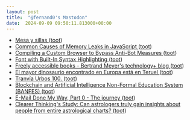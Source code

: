 ```yaml
---
layout: post
title:  "@fernand0's Mastodon"
date:  2024-09-09 09:50:11.813000+00:00
---
```

*  [Mesa y sillas ](https://www.flickr.com/photos/fernand0/53946555985) ([toot](https://mastodon.social/@fernand0/113106970986550152))
*  [Common Causes of Memory Leaks in JavaScript ](https://www.trevorlasn.com/blog/common-causes-of-memory-leaks-in-javascrip) ([toot](https://mastodon.social/@fernand0/113106922636422294))
*  [Compiling a Custom Browser to Bypass Anti-Bot Measures ](https://www.nullpt.rs/compiling-browser-to-bypass-antibot-measure) ([toot](https://mastodon.social/@fernand0/113106714652402961))
*  [Font with Built-In Syntax Highlighting ](https://blog.glyphdrawing.club/font-with-built-in-syntax-highlighting) ([toot](https://mastodon.social/@fernand0/113106329010862998))
*  [Freely accessible books - Bertrand Meyer's technology+ blog ](https://bertrandmeyer.com/2024/08/15/freely-accessible-books) ([toot](https://mastodon.social/@fernand0/113105686092471654))
*  [El mayor dinosaurio encontrado en Europa está en Teruel ](https://www.nationalgeographic.com.es/edicion-impresa/articulos/mayor-dinosaurio-encontrado-europa-esta-teruel_2295) ([toot](https://mastodon.social/@fernand0/113105001550436665))
*  [Tranvía Urbos 100. ](https://avecesunafoto.wordpress.com/2024/09/08/tranvia-urbos-100) ([toot](https://mastodon.social/@fernand0/113103112411827506))
*  [Blockchain and Artificial Intelligence Non-Formal Education System (BANFES) ](https://www.mdpi.com/2227-7102/14/8/88) ([toot](https://mastodon.social/@fernand0/113103088133416180))
*  [E-Mail Done My Way, Part 0 - The journey ](https://jan.wildeboer.net/2022/08/Email-0-The-Journey-2022) ([toot](https://mastodon.social/@fernand0/113102837795027913))
*  [Clearer Thinking's Study: Can astrologers truly gain insights about people from entire astrological charts? ](https://www.clearerthinking.org/post/can-astrologers-use-astrological-charts-to-understand-people-s-character-and-lives-our-new-study-p) ([toot](https://mastodon.social/@fernand0/113102726969141634))
